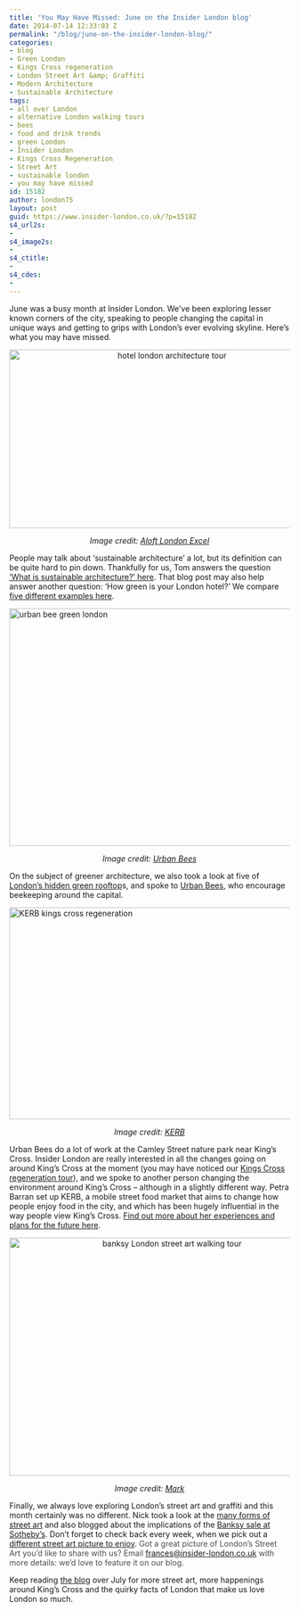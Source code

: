 ```yaml
---
title: 'You May Have Missed: June on the Insider London blog'
date: 2014-07-14 12:33:03 Z
permalink: "/blog/june-on-the-insider-london-blog/"
categories:
- blog
- Green London
- Kings Cross regeneration
- London Street Art &amp; Graffiti
- Modern Architecture
- Sustainable Architecture
tags:
- all over London
- alternative London walking tours
- bees
- food and drink trends
- green London
- Insider London
- Kings Cross Regeneration
- Street Art
- sustainable london
- you may have missed
id: 15182
author: london75
layout: post
guid: https://www.insider-london.co.uk/?p=15182
s4_url2s:
- 
s4_image2s:
- 
s4_ctitle:
- 
s4_cdes:
- 
---
```


June was a busy month at Insider London. We&#8217;ve been exploring lesser known corners of the city, speaking to people changing the capital in unique ways and getting to grips with London&#8217;s ever evolving skyline. Here&#8217;s what you may have missed.

<p style="text-align: center;">
  <a href="/wp-content/uploads/2014/06/aloft-docklands.jpg"><img class="alignnone size-full wp-image-15052" src="/wp-content/uploads/2014/06/aloft-docklands.jpg" alt="hotel london architecture tour" width="569" height="320" /></a>
</p>

<p style="text-align: center;">
  <em>Image credit: <a href="http://www.aloftlondonexcel.com/" target="_blank">Aloft London Excel</a></em>
</p>

People may talk about &#8216;sustainable architecture&#8217; a lot, but its definition can be quite hard to pin down. Thankfully for us, Tom answers the question <a href="/what-is-sustainable-architecture/" target="_blank">&#8216;What is sustainable architecture?&#8217; here</a>. That blog post may also help answer another question: &#8216;How green is your London hotel?&#8217; We compare <a href="/london-green-hotels/" target="_blank">five different examples here</a>.

[<img class="size-full wp-image-15091 aligncenter" src="/wp-content/uploads/2014/06/urban-bees-installation.jpg" alt="urban bee green london" width="569" height="426" />](/wp-content/uploads/2014/06/urban-bees-installation.jpg)

<p style="text-align: center;">
  <em>Image credit: <a href="http://www.urbanbees.co.uk/" target="_blank">Urban Bees</a></em>
</p>

On the subject of greener architecture, we also took a look at five of <a href="/london-rooftop-gardens/" target="_blank">London&#8217;s hidden green rooftop</a>s, and spoke to <a href="/urban-bees-interview/" target="_blank">Urban Bees</a>, who encourage beekeeping around the capital.

[<img class="size-full wp-image-15098 aligncenter" src="/wp-content/uploads/2014/06/KERB-kings-cross-regeneration1.jpg" alt="KERB kings cross regeneration" width="569" height="380" />](/wp-content/uploads/2014/06/KERB-kings-cross-regeneration1.jpg)

<p style="text-align: center;">
  <em>Image credit: <a href="http://www.kerbfood.com/" target="_blank">KERB</a></em>
</p>

Urban Bees do a lot of work at the Camley Street nature park near King&#8217;s Cross. Insider London are really interested in all the changes going on around King&#8217;s Cross at the moment (you may have noticed our <a href="https://www.insider-london.co.uk/kings-cross-innovation-tour/" target="_blank">Kings Cross regeneration tour</a>), and we spoke to another person changing the environment around King&#8217;s Cross &#8211; although in a slightly different way. Petra Barran set up KERB, a mobile street food market that aims to change how people enjoy food in the city, and which has been hugely influential in the way people view King&#8217;s Cross. <a href="/petra-barran-kerb-interview/" target="_blank">Find out more about her experiences and plans for the future here</a>.

<p style="text-align: center;">
  <a href="/wp-content/uploads/2014/06/banksy-street-art-london.jpg"><img class="alignnone size-full wp-image-15073" src="/wp-content/uploads/2014/06/banksy-street-art-london.jpg" alt="banksy London street art walking tour" width="569" height="427" /></a>
</p>

<p style="text-align: center;">
  <em>Image credit: <a href="https://www.flickr.com/photos/zerocrop/4842151604" target="_blank">Mark</a></em>
</p>

Finally, we always love exploring London&#8217;s street art and graffiti and this month certainly was no different. Nick took a look at the <a href="/the-many-forms-of-street-art/" target="_blank">many forms of street art</a> and also blogged about the implications of the <a href="/banksy-london-street-art/" target="_blank">Banksy sale at Sotheby&#8217;s</a>. Don&#8217;t forget to check back every week, when we pick out a <a href="https://www.insider-london.co.uk/?s=street+art+picture" target="_blank">different street art picture to enjoy</a>. <span style="color: #4d4d4d;">Got a great picture of London’s Street Art you’d like to share with us? Email </span><a id="yui_3_16_0_1_1402043296792_83087" style="color: #196ad4;" href="mailto:frances@insider-london.co.uk" target="_blank" rel="nofollow" shape="rect">frances@insider-london.co.uk</a><span style="color: #4d4d4d;"> with more details: we&#8217;d love to feature it on our blog. </span>

Keep reading <a href="https://www.insider-london.co.uk/blog/" target="_blank">the blog</a> over July for more street art, more happenings around King&#8217;s Cross and the quirky facts of London that make us love London so much.

&nbsp;